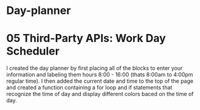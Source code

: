 # Day-planner
# 05 Third-Party APIs: Work Day Scheduler
I created the day planner by first placing all of the blocks to enter your information and labeling them hours 8:00 - 16:00 (thats 8:00am to 4:00pm regular time).
I then added the current date and time to the top of the page and created a function containing a for loop and if statements that recognize the time of day and display different colors baced on the time of day. 